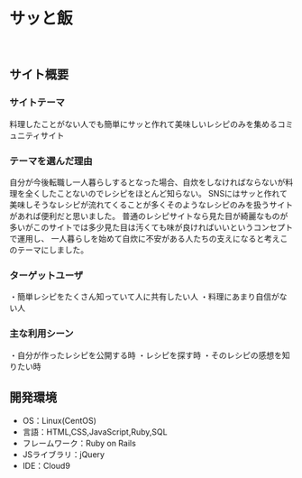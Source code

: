 # サッと飯
​
## サイト概要
### サイトテーマ
料理したことがない人でも簡単にサッと作れて美味しいレシピのみを集めるコミュニティサイト
​
### テーマを選んだ理由
自分が今後転職し一人暮らしするとなった場合、自炊をしなければならないが料理を全くしたことないのでレシピをほとんど知らない。
SNSにはサッと作れて美味しそうなレシピが流れてくることが多くそのようなレシピのみを扱うサイトがあれば便利だと思いました。
普通のレシピサイトなら見た目が綺麗なものが多いがこのサイトでは多少見た目は汚くても味が良ければいいというコンセプトで運用し、
一人暮らしを始めて自炊に不安がある人たちの支えになると考えこのテーマにしました。
​
### ターゲットユーザ
・簡単レシピをたくさん知っていて人に共有したい人
・料理にあまり自信がない人
​
### 主な利用シーン
・自分が作ったレシピを公開する時
・レシピを探す時
・そのレシピの感想を知りたい時
​
## 開発環境
- OS：Linux(CentOS)
- 言語：HTML,CSS,JavaScript,Ruby,SQL
- フレームワーク：Ruby on Rails
- JSライブラリ：jQuery
- IDE：Cloud9
